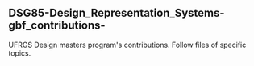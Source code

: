## DSG85-Design_Representation_Systems-gbf_contributions-

UFRGS Design masters program's contributions.
Follow files of specific topics.
